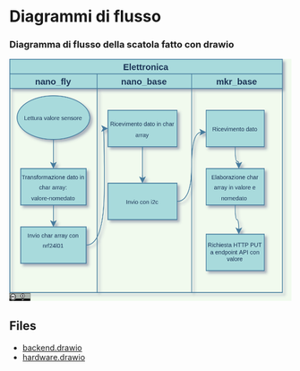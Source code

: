 # Diagrammi di flusso


### Diagramma di flusso della scatola fatto con drawio
![hardware.drawio](files/hardware.png)


## Files
- [backend.drawio](files/backend.drawio)
- [hardware.drawio](files/hardware.drawio)